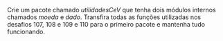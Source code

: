 Crie um pacote chamado *utilidadesCeV* que tenha dois módulos internos chamados *moeda* e *dado*. Transfira todas as funções utilizadas nos desafios 107, 108 e 109 e 110 para o primeiro pacote e mantenha tudo funcionando.